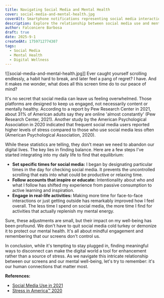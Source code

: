 ```yaml
---
title: Navigating Social Media and Mental Health
cover: social-media-and-mental-health.jpg
coverAlt: Smartphone notifications representing social media interaction
description: Explore the relationship between social media use and mental health, with practical steps for healthier digital habits.
author: Falconiere Barbosa
draft: true
date: 2025-9-1
createdAt: 1759712774307
tags:
  - Social Media
  - Mental Health
  - Digital Wellness
---
```

![[social-media-and-mental-health.jpg]]
Ever caught yourself scrolling endlessly, a habit hard to break, and later feel a pang of regret? I have. And it makes me wonder, what does all this screen time do to our peace of mind?

It's no secret that social media can leave us feeling overwhelmed. Those platforms are designed to keep us engaged, not necessarily content or mentally healthy. According to a report by Pew Research Center in 2021, about 31% of American adults say they are online 'almost constantly' (Pew Research Center, 2021). Another study by the American Psychological Association in 2020 indicated that frequent social media users reported higher levels of stress compared to those who use social media less often (American Psychological Association, 2020).

While these statistics are telling, they don't mean we need to abandon our digital lives. The key lies in finding balance. Here are a few steps I've started integrating into my daily life to find that equilibrium:

- **Set specific times for social media:** I began by designating particular times in the day for checking social media. It prevents the uncontrolled scrolling that eats into what could be productive or relaxing time.
- **Follow accounts that inspire or educate:** Intentionality about who and what I follow has shifted my experience from passive consumption to active learning and inspiration.
- **Engage in real-life activities:** Making more time for face-to-face interactions or just getting outside has remarkably improved how I feel overall. The less time I spend on social media, the more time I find for activities that actually replenish my mental energy.

Sure, these adjustments are small, but their impact on my well-being has been profound. We don't have to quit social media cold turkey or demonize it to protect our mental health. It's all about mindful engagement and remembering that our screens don't control us.

In conclusion, while it's tempting to stay plugged in, finding meaningful ways to disconnect can make the digital world a tool for enhancement rather than a source of stress. As we navigate this intricate relationship between our screens and our mental well-being, let's try to remember: it's our human connections that matter most.

**References:**

- <a href="https://www.pewresearch.org/internet/2021/03/25/social-media-use-in-2021/" target="_blank">Social Media Use in 2021</a>
 - <a href="https://www.apa.org/news/press/releases/stress/2020/report-october" target="_blank">Stress in America™ 2020</a>